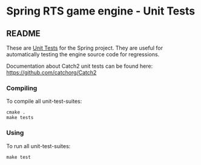 # Spring RTS game engine - Unit Tests

## README

These are [Unit Tests](http://en.wikipedia.org/wiki/Unit_tests) for the Spring
project. They are useful for automatically testing the engine source code for
regressions.

Documentation about Catch2 unit tests can be found here: https://github.com/catchorg/Catch2

### Compiling

To compile all unit-test-suites:

	cmake .
	make tests

### Using

To run all unit-test-suites:

	make test
